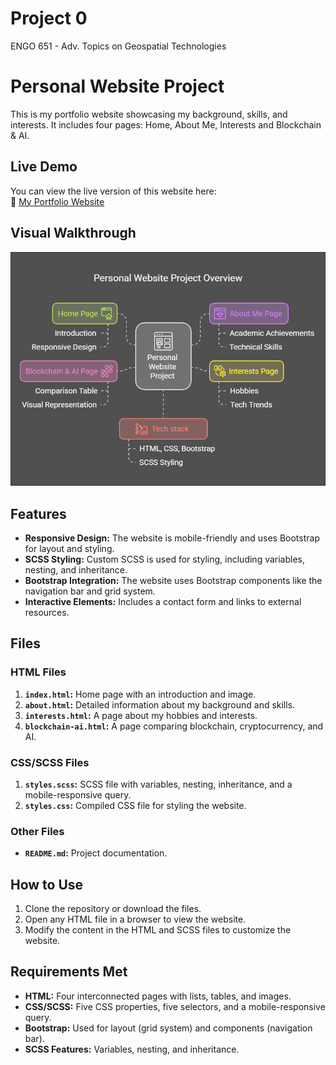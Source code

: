 # Project 0

ENGO 651 - Adv. Topics on Geospatial Technologies

# Personal Website Project

This is my portfolio website showcasing my background, skills, and interests. It includes four pages: Home, About Me, Interests and Blockchain & AI.

## Live Demo
You can view the live version of this website here:  
🔗 [My Portfolio Website](https://amreshsharma01.github.io/my-website/)

## Visual Walkthrough

![Project Overview](visual%20walkthrough.png)

## Features
- **Responsive Design:** The website is mobile-friendly and uses Bootstrap for layout and styling.
- **SCSS Styling:** Custom SCSS is used for styling, including variables, nesting, and inheritance.
- **Bootstrap Integration:** The website uses Bootstrap components like the navigation bar and grid system.
- **Interactive Elements:** Includes a contact form and links to external resources.

## Files
### HTML Files
1. **`index.html`:** Home page with an introduction and image.
2. **`about.html`:** Detailed information about my background and skills.
3. **`interests.html`:** A page about my hobbies and interests.
4. **`blockchain-ai.html`:** A page comparing blockchain, cryptocurrency, and AI.

### CSS/SCSS Files
1. **`styles.scss`:** SCSS file with variables, nesting, inheritance, and a mobile-responsive query.
2. **`styles.css`:** Compiled CSS file for styling the website.

### Other Files
- **`README.md`:** Project documentation.

## How to Use
1. Clone the repository or download the files.
2. Open any HTML file in a browser to view the website.
3. Modify the content in the HTML and SCSS files to customize the website.

## Requirements Met
- **HTML:** Four interconnected pages with lists, tables, and images.
- **CSS/SCSS:** Five CSS properties, five selectors, and a mobile-responsive query.
- **Bootstrap:** Used for layout (grid system) and components (navigation bar).
- **SCSS Features:** Variables, nesting, and inheritance.


